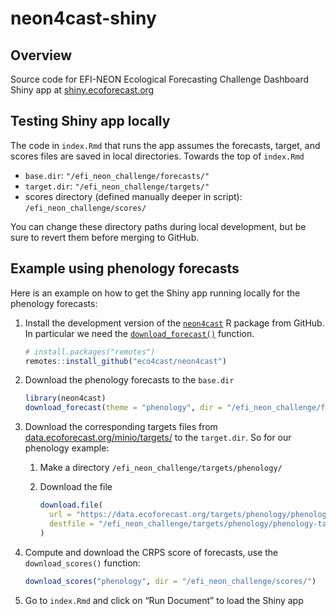 
<!-- README.md is generated from README.Rmd. Please edit that file -->

# neon4cast-shiny

## Overview

Source code for EFI-NEON Ecological Forecasting Challenge Dashboard
Shiny app at [shiny.ecoforecast.org](https://shiny.ecoforecast.org/)

## Testing Shiny app locally

The code in `index.Rmd` that runs the app assumes the forecasts, target,
and scores files are saved in local directories. Towards the top of
`index.Rmd`

  - `base.dir`: `"/efi_neon_challenge/forecasts/"`
  - `target.dir`: `"/efi_neon_challenge/targets/"`
  - scores directory (defined manually deeper in script):
    `/efi_neon_challenge/scores/`

You can change these directory paths during local development, but be
sure to revert them before merging to GitHub.

## Example using phenology forecasts

Here is an example on how to get the Shiny app running locally for the
phenology forecasts:

1.  Install the development version of the
    [`neon4cast`](https://github.com/eco4cast/neon4cast) R package from
    GitHub. In particular we need the
    [`download_forecast()`](https://github.com/eco4cast/neon4cast/blob/main/R/download_forecast.R)
    function.
    
    ``` r
    # install.packages("remotes")
    remotes::install_github("eco4cast/neon4cast")
    ```

2.  Download the phenology forecasts to the `base.dir`
    
    ``` r
    library(neon4cast)
    download_forecast(theme = "phenology", dir = "/efi_neon_challenge/forecasts/")
    ```

3.  Download the corresponding targets files from
    [data.ecoforecast.org/minio/targets/](https://data.ecoforecast.org/minio/targets/)
    to the `target.dir`. So for our phenology example:
    
    1.  Make a directory `/efi_neon_challenge/targets/phenology/`
    
    2.  Download the file
        
        ``` r
        download.file(
          url = "https://data.ecoforecast.org/targets/phenology/phenology-targets.csv.gz", 
          destfile = "/efi_neon_challenge/targets/phenology/phenology-targets.csv.gz"
        )
        ```

4.  Compute and download the CRPS score of forecasts, use the
    `download_scores()` function:
    
    ``` r
    download_scores("phenology", dir = "/efi_neon_challenge/scores/")
    ```

5.  Go to `index.Rmd` and click on “Run Document” to load the Shiny app
